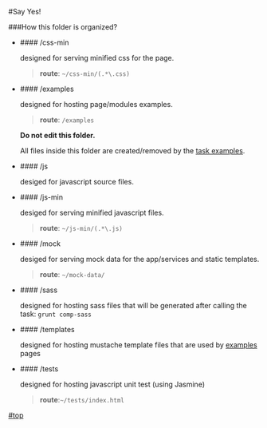 #<a name="top"></a>Say Yes!

###How this folder is organized?

- ###<a name="css-min"># </a>/css-min

	designed for serving minified css for the page.

	> **route**: `~/css-min/(.*\.css)`

- ###<a name="examples"># </a>/examples

	designed for hosting page/modules examples.

	> **route**: `/examples`

	**Do not edit this folder.**

	All files inside this folder are created/removed by the [task examples](https://github.com/sayyesassistant/sayyes/blob/master/.grunt/README.md#-examples).

- ###<a name="js"># </a>/js

	desiged for javascript source files.


- ###<a name="js-min"># </a>/js-min

	desiged for serving minified javascript files.

	> **route**: `~/js-min/(.*\.js)`

- ###<a name="mock"># </a>/mock

	desiged for serving mock data for the app/services and static templates.

	> **route**: `~/mock-data/`

- ###<a name="sass"># </a>/sass

	designed for hosting sass files that will be generated after calling the task: `grunt comp-sass`

- ###<a name="templates"># </a>/templates

	designed for hosting mustache template files that are used by [examples](#examples) pages

- ###<a name="tests"># </a>/tests

	designed for hosting javascript unit test (using Jasmine)

	> **route**:`~/tests/index.html`

[#top](#top)